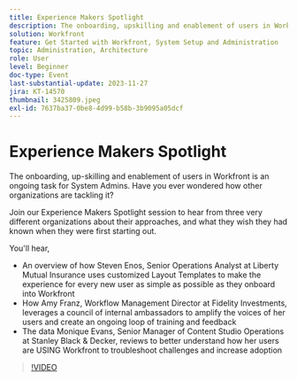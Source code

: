 ```yaml
---
title: Experience Makers Spotlight
description: The onboarding, upskilling and enablement of users in Workfront is an ongoing task for System Admins. Have you ever wondered how other organizations are tackling it? Join our Experience Makers Spotlight session to hear from three very different organizations about their approaches, and what they wish they had known when they were first starting out.
solution: Workfront
feature: Get Started with Workfront, System Setup and Administration
topic: Administration, Architecture
role: User
level: Beginner
doc-type: Event
last-substantial-update: 2023-11-27
jira: KT-14570
thumbnail: 3425809.jpeg
exl-id: 7637ba37-0be8-4d99-b58b-3b9095a05dcf
---
```

# Experience Makers Spotlight

The onboarding, up-skilling and enablement of users in Workfront is an ongoing task for System Admins. Have you ever wondered how other organizations are tackling it?

Join our Experience Makers Spotlight session to hear from three very different organizations about their approaches, and what they wish they had known when they were first starting out.

You'll hear,

* An overview of how Steven Enos, Senior Operations Analyst at Liberty Mutual Insurance uses customized Layout Templates to make the experience for every new user as simple as possible as they onboard into Workfront
* How Amy Franz, Workflow Management Director at Fidelity Investments, leverages a council of internal ambassadors to amplify the voices of her users and create an ongoing loop of training and feedback
* The data Monique Evans, Senior Manager of Content Studio Operations at Stanley Black & Decker, reviews to better understand how her users are USING Workfront to troubleshoot challenges and increase adoption

>[!VIDEO](https://video.tv.adobe.com/v/3425809/?learn=on)
